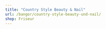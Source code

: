 ```yaml
---
title: "Country Style Beauty & Nail"
url: /bangor/country-style-beauty-und-nail/
shop: Friseur
---
```


